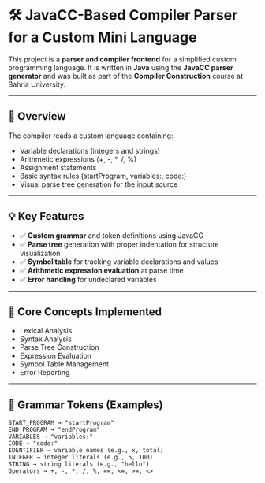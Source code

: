 # 🛠️ JavaCC-Based Compiler Parser for a Custom Mini Language

This project is a **parser and compiler frontend** for a simplified custom programming language. It is written in **Java** using the **JavaCC parser generator** and was built as part of the **Compiler Construction** course at Bahria University.

---

## 📌 Overview

The compiler reads a custom language containing:

- Variable declarations (integers and strings)
- Arithmetic expressions (+, -, *, /, %)
- Assignment statements
- Basic syntax rules (startProgram, variables:, code:)
- Visual parse tree generation for the input source

---

## 💡 Key Features

- ✅ **Custom grammar** and token definitions using JavaCC
- ✅ **Parse tree** generation with proper indentation for structure visualization
- ✅ **Symbol table** for tracking variable declarations and values
- ✅ **Arithmetic expression evaluation** at parse time
- ✅ **Error handling** for undeclared variables

---

## 🧠 Core Concepts Implemented

- Lexical Analysis
- Syntax Analysis
- Parse Tree Construction
- Expression Evaluation
- Symbol Table Management
- Error Reporting

---

## 🧾 Grammar Tokens (Examples)

```text
START_PROGRAM → "startProgram"
END_PROGRAM → "endProgram"
VARIABLES → "variables:"
CODE → "code:"
IDENTIFIER → variable names (e.g., x, total)
INTEGER → integer literals (e.g., 5, 100)
STRING → string literals (e.g., "hello")
Operators → +, -, *, /, %, ==, <=, >=, <>
